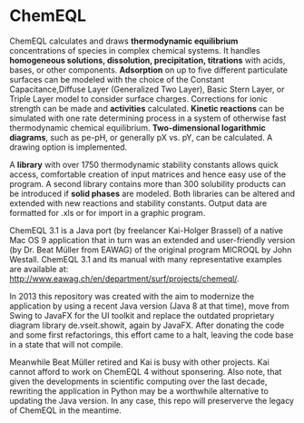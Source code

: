 ChemEQL
=======

ChemEQL calculates and draws **thermodynamic equilibrium** concentrations of species in complex chemical systems.
It handles **homogeneous solutions, dissolution, precipitation, titrations** with acids, bases, or other components.
**Adsorption** on up to five different particulate surfaces can be modeled with the choice of the Constant Capacitance,Diffuse Layer (Generalized Two Layer), Basic Stern Layer, or Triple Layer model to consider surface charges.
Corrections for ionic strength can be made and **activities** calculated.
**Kinetic reactions** can be simulated with one rate determining process in a system of otherwise fast thermodynamic chemical equilibrium.
**Two-dimensional logarithmic diagrams**, such as pe-pH, or generally pX vs. pY, can be calculated.
A drawing option is implemented.

A **library** with over 1750 thermodynamic stability constants allows quick access, comfortable creation of input matrices and hence easy use of the program.
A second library contains more than 300 solubility products can be introduced if **solid phases** are modeled.
Both libraries can be altered and extended with new reactions and stability constants.
Output data are formatted for .xls or for import in a graphic program.

ChemEQL 3.1 is a Java port (by freelancer Kai-Holger Brassel) of a native Mac OS 9 application that in turn was an extended and user-friendly version (by Dr. Beat Müller from EAWAG) of the original program MICROQL by John Westall.
ChemEQL 3.1 and its manual with many representative examples are available at: http://www.eawag.ch/en/department/surf/projects/chemeql/.

In 2013 this repository was created with the aim to modernize the application by using a recent Java version (Java 8 at that time), move from Swing to JavaFX for the UI toolkit and replace the outdated proprietary diagram library de.vseit.showit, again by JavaFX.
After donating the code and some first refactorings, this effort came to a halt, leaving the code base in a state that will not compile.

Meanwhile Beat Müller retired and Kai is busy with other projects.
Kai cannot afford to work on ChemEQL 4 without sponsering.
Also note, that given the developments in scientific computing over the last decade, rewriting the application in Python may be a worthwhile alternative to updating the Java version.
In any case, this repo will preserverve the legacy of ChemEQL in the meantime.
